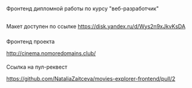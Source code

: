 #

Фронтенд дипломной работы по курсу "веб-разработчик"

##

Макет доступен по ссылке <https://disk.yandex.ru/d/Wys2n9xJkvKsDA>

###

Фронтенд проекта 

http://cinema.nomoredomains.club/

#### 

Ссылка на пул-реквест

https://github.com/NataliaZaitceva/movies-explorer-frontend/pull/2

